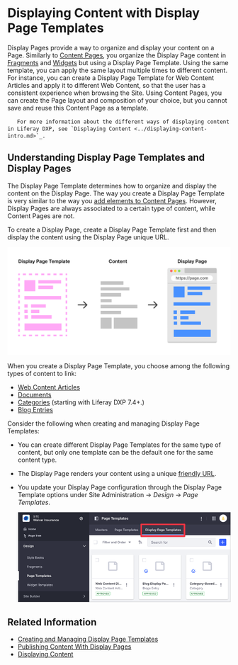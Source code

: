 # Displaying Content with Display Page Templates

Display Pages provide a way to organize and display your content on a Page. Similarly to [Content Pages](../../creating-pages/building-and-managing-content-pages/content-pages-overview.md), you organize the Display Page content in [Fragments](../using-fragments/using-page-fragments.md) and [Widgets](../../creating-pages/building-and-managing-content-pages/using-widgets-on-a-content-page.md) but using a Display Page Template. Using the same template, you can apply the same layout multiple times to different content. For instance, you can create a Display Page Template for Web Content Articles and apply it to different Web Content, so that the user has a consistent experience when browsing the Site. Using Content Pages, you can create the Page layout and composition of your choice, but you cannot save and reuse this Content Page as a template.

```note::
   For more information about the different ways of displaying content in Liferay DXP, see `Displaying Content <../displaying-content-intro.md>`_.
```

## Understanding Display Page Templates and Display Pages

The Display Page Template determines how to organize and display the content on the Display Page. The way you create a Display Page Template is very similar to the way you [add elements to Content Pages](../../creating-pages/building-and-managing-content-pages/adding-elements-to-content-pages.md). However, Display Pages are always associated to a certain type of content, while Content Pages are not.

To create a Display Page, create a Display Page Template first and then display the content using the Display Page unique URL.

![Display and organize the content on a Display Page using a Display Page Template.](./displaying-content-with-display-page-templates/images/03.png)

When you create a Display Page Template, you choose among the following types of content to link:

- [Web Content Articles](../../../content-authoring-and-management/web-content/web-content-articles/adding-a-basic-web-content-article.md)
- [Documents](../../../content-authoring-and-management/documents-and-media/publishing-and-sharing/publishing-documents.md)
- [Categories](../../../content-authoring-and-management/tags-and-categories/defining-categories-and-vocabularies-for-content.md) (starting with Liferay DXP 7.4+.)
- [Blog Entries](../../../content-authoring-and-management/blogs/getting-started-with-blogs.md)

Consider the following when creating and managing Display Page Templates:

- You can create different Display Page Templates for the same type of content, but only one template can be the default one for the same content type.
- The Display Page renders your content using a unique [friendly URL](../../site-settings/managing-site-urls/configuring-your-sites-friendly-url.md).
- You update your Display Page configuration through the Display Page Template options under Site Administration &rarr; *Design* &rarr; *Page Templates*.

    ![You can find the Display Page Configuration under the Page Templates application.](./displaying-content-with-display-page-templates/images/04.png)

## Related Information

- [Creating and Managing Display Page Templates](./creating-and-managing-display-page-templates.md)
- [Publishing Content With Display Pages](./publishing-content-with-display-pages.md)
- [Displaying Content](../displaying-content-intro.md)
